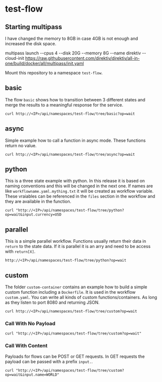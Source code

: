 # test-flow

## Starting multipass

I have changed the memory to 8GB in case 4GB is not enough and increased the disk space.

multipass launch --cpus 4 --disk 20G --memory 8G --name direktiv --cloud-init https://raw.githubusercontent.com/direktiv/direktiv/all-in-one/build/docker/all/multipass/init.yaml

Mount this repository to a namespace `test-flow`. 

## basic

The flow `basic` shows how to transition between 3 different states and merge the results to a meaningful response for the service. 

```
curl http://<IP>/api/namespaces/test-flow/tree/basic?op=wait
```
## async 

Simple example how to call a function in async mode. These functions return no value.

```
curl http://<IP>/api/namespaces/test-flow/tree/async?op=wait
```

## python

This is a three state example with python. In this release it is based on naming conventions and this will be changed in the next one. If names are like `workflowname.yaml.mything.txt` it will be created as workflow variable. These vraiables can be referenced in the `files` section in the workflow and they are available in the function.

```
curl "http://<IP>/api/namespaces/test-flow/tree/python?op=wait&input.currency=USD
```

## parallel

This is a simple parallel workflow. Functions usually return their data in `return` to the state data. If it is parallel it is an arry and need to be access with `return[X]`.

```
http://<IP>/api/namespaces/test-flow/tree/python?op=wait
```

## custom

The folder `custom-container` contains an example how to build a simple custom function including a `Dockerfile`. It is used in the workflow `custom.yaml`. You can write all kinds of custom functions/containers. As long as they listen to port 8080 and returning JSON. 

```
curl http://<IP>/api/namespaces/test-flow/tree/custom?op=wait
```

### Call With No Payload

```
curl "http://<IP>/api/namespaces/test-flow/tree/custom?op=wait"
```

### Call With Content

Payloads for flows can be POST or GET requests. In GET requests the payload can be passed with a prefix `input.`.

```
curl "http://<IP>/api/namespaces/test-flow/tree/custom?op=wait&input.name=WORLD"
```